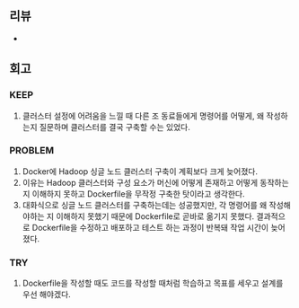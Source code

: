 ## 리뷰
- 
## 회고
### KEEP
1. 클러스터 설정에 어려움을 느낄 때 다른 조 동료들에게 명령어를 어떻게, 왜 작성하는지 질문하며 클러스터를 결국 구축할 수는 있었다.
### PROBLEM
1. Docker에 Hadoop 싱글 노드 클러스터 구축이 계획보다 크게 늦어졌다.
2. 이유는 Hadoop 클러스터와 구성 요소가 머신에 어떻게 존재하고 어떻게 동작하는 지 이해하지 못하고 Dockerfile을 무작정 구축한 탓이라고 생각한다.
3. 대화식으로 싱글 노드 클러스터를 구축하는데는 성공했지만, 각 명령어를 왜 작성해야하는 지 이해하지 못했기 때문에 Dockerfile로 곧바로 옮기지 못했다. 결과적으로 Dockerfile을 수정하고 배포하고 테스트 하는 과정이 반복돼 작업 시간이 늦어졌다.
### TRY
1. Dockerfile을 작성할 때도 코드를 작성할 때처럼 학습하고 목표를 세우고 설계를 우선 해야겠다.